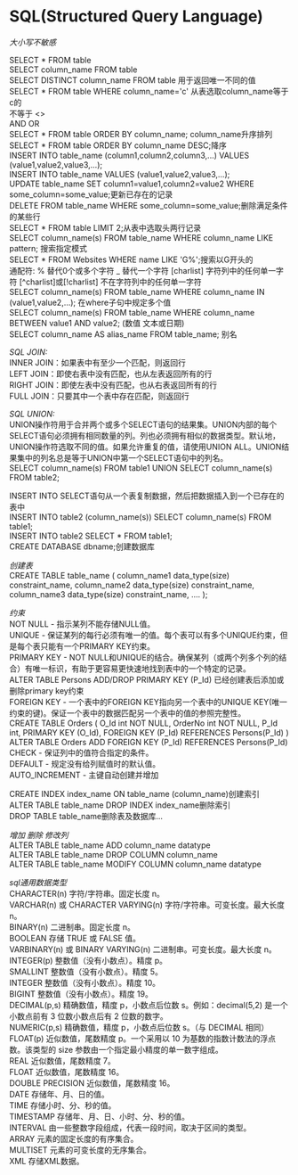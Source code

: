 # SQL(Structured Query Language)       
*大小写不敏感*  
  
SELECT * FROM table  
SELECT column_name FROM table       
SELECT DISTINCT column_name FROM table 用于返回唯一不同的值  
SELECT * FROM table WHERE column_name='c' 从表选取column_name等于c的  
不等于 <>  
AND OR  
SELECT * FROM table ORDER BY column_name; column_name升序排列  
SELECT * FROM table ORDER BY column_name DESC;降序  
INSERT INTO table_name (column1,column2,column3,...) VALUES (value1,value2,value3,...);  
INSERT INTO table_name VALUES (value1,value2,value3,...);  
UPDATE table_name SET column1=value1,column2=value2 WHERE some_column=some_value;更新已存在的记录  
DELETE FROM table_name WHERE some_column=some_value;删除满足条件的某些行  
SELECT * FROM table LIMIT 2;从表中选取头两行记录  
SELECT column_name(s) FROM table_name WHERE column_name LIKE pattern; 搜索指定模式  
SELECT * FROM Websites WHERE name LIKE 'G%';搜索以G开头的  
通配符:  %	替代0个或多个字符    _ 替代一个字符   [charlist] 字符列中的任何单一字符   [^charlist]或[!charlist]	不在字符列中的任何单一字符  
SELECT column_name(s) FROM table_name WHERE column_name IN (value1,value2,...); 在where子句中规定多个值  
SELECT column_name(s) FROM table_name WHERE column_name BETWEEN value1 AND value2; (数值 文本或日期)  
SELECT column_name AS alias_name FROM table_name; 别名  
  
*SQL JOIN:*  
INNER JOIN：如果表中有至少一个匹配，则返回行  
LEFT JOIN：即使右表中没有匹配，也从左表返回所有的行  
RIGHT JOIN：即使左表中没有匹配，也从右表返回所有的行  
FULL JOIN：只要其中一个表中存在匹配，则返回行  
  
*SQL UNION:*   
UNION操作符用于合并两个或多个SELECT语句的结果集。UNION内部的每个SELECT语句必须拥有相同数量的列。列也必须拥有相似的数据类型。默认地，UNION操作符选取不同的值。如果允许重复的值，请使用UNION ALL。UNION结果集中的列名总是等于UNION中第一个SELECT语句中的列名。  
SELECT column_name(s) FROM table1 UNION SELECT column_name(s) FROM table2;  
  
INSERT INTO SELECT语句从一个表复制数据，然后把数据插入到一个已存在的表中  
INSERT INTO table2 (column_name(s)) SELECT column_name(s) FROM table1;  
INSERT INTO table2 SELECT * FROM table1;  
CREATE DATABASE dbname;创建数据库
  
*创建表*  
CREATE TABLE table_name
(
column_name1 data_type(size) constraint_name,
column_name2 data_type(size) constraint_name,
column_name3 data_type(size) constraint_name,
....
);  
  
*约束*  
NOT NULL - 指示某列不能存储NULL值。  
UNIQUE - 保证某列的每行必须有唯一的值。每个表可以有多个UNIQUE约束，但是每个表只能有一个PRIMARY KEY约束。  
PRIMARY KEY - NOT NULL和UNIQUE的结合。确保某列（或两个列多个列的结合）有唯一标识，有助于更容易更快速地找到表中的一个特定的记录。  
ALTER TABLE Persons ADD/DROP PRIMARY KEY (P_Id) 已经创建表后添加或删除primary key约束  
FOREIGN KEY - 一个表中的FOREIGN KEY指向另一个表中的UNIQUE KEY(唯一约束的键)。保证一个表中的数据匹配另一个表中的值的参照完整性。  
CREATE TABLE Orders
(
O_Id int NOT NULL,
OrderNo int NOT NULL,
P_Id int,
PRIMARY KEY (O_Id),
FOREIGN KEY (P_Id) REFERENCES Persons(P_Id)
)  
ALTER TABLE Orders ADD FOREIGN KEY (P_Id) REFERENCES Persons(P_Id)  
CHECK - 保证列中的值符合指定的条件。  
DEFAULT - 规定没有给列赋值时的默认值。  
AUTO_INCREMENT - 主键自动创建并增加
  
CREATE INDEX index_name ON table_name (column_name)创建索引  
ALTER TABLE table_name DROP INDEX index_name删除索引  
DROP TABLE table_name删除表及数据库...  
  
*增加 删除 修改列*  
ALTER TABLE table_name ADD column_name datatype  
ALTER TABLE table_name DROP COLUMN column_name  
ALTER TABLE table_name MODIFY COLUMN column_name datatype  
  
*sql通用数据类型*  
CHARACTER(n)	字符/字符串。固定长度 n。  
VARCHAR(n) 或 CHARACTER VARYING(n)	字符/字符串。可变长度。最大长度 n。  
BINARY(n)	二进制串。固定长度 n。  
BOOLEAN	存储 TRUE 或 FALSE 值。  
VARBINARY(n) 或 BINARY VARYING(n)	二进制串。可变长度。最大长度 n。  
INTEGER(p)	整数值（没有小数点）。精度 p。  
SMALLINT	整数值（没有小数点）。精度 5。  
INTEGER	整数值（没有小数点）。精度 10。  
BIGINT	整数值（没有小数点）。精度 19。  
DECIMAL(p,s)	精确数值，精度 p，小数点后位数 s。例如：decimal(5,2) 是一个小数点前有 3 位数小数点后有 2 位数的数字。  
NUMERIC(p,s)	精确数值，精度 p，小数点后位数 s。（与 DECIMAL 相同）  
FLOAT(p)	近似数值，尾数精度 p。一个采用以 10 为基数的指数计数法的浮点数。该类型的 size 参数由一个指定最小精度的单一数字组成。  
REAL	近似数值，尾数精度 7。  
FLOAT	近似数值，尾数精度 16。  
DOUBLE PRECISION	近似数值，尾数精度 16。  
DATE	存储年、月、日的值。  
TIME	存储小时、分、秒的值。  
TIMESTAMP	存储年、月、日、小时、分、秒的值。  
INTERVAL 由一些整数字段组成，代表一段时间，取决于区间的类型。  
ARRAY	元素的固定长度的有序集合。  
MULTISET 元素的可变长度的无序集合。  
XML	存储XML数据。  








